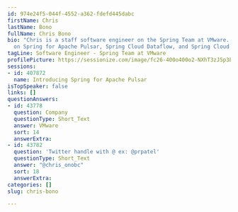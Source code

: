 ```yaml
---
id: 974e24f5-044f-4552-a362-fdefd445dabc
firstName: Chris
lastName: Bono
fullName: Chris Bono
bio: "Chris is a staff software engineer on the Spring Team at VMware. \r\nHe is focused
  on Spring for Apache Pulsar, Spring Cloud Dataflow, and Spring Cloud Stream Applications."
tagLine: Software Engineer - Spring Team at VMware
profilePicture: https://sessionize.com/image/fc26-400o400o2-NXhT3zJ5p3E3D9J5AgWhUV.jpg
sessions:
- id: 407872
  name: Introducing Spring for Apache Pulsar
isTopSpeaker: false
links: []
questionAnswers:
- id: 43778
  question: Company
  questionType: Short_Text
  answer: VMware
  sort: 14
  answerExtra: 
- id: 43782
  question: 'Twitter handle with @ ex: @prpatel'
  questionType: Short_Text
  answer: "@chris_onobc"
  sort: 18
  answerExtra: 
categories: []
slug: chris-bono

---
```

